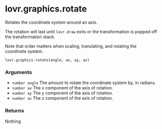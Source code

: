 <!--
category: reference
-->

lovr.graphics.rotate
===

Rotates the coordinate system around an axis.

The rotation will last until `lovr.draw` exits or the transformation is popped off the
transformation stack.

Note that order matters when scaling, translating, and rotating the coordinate system.

    lovr.graphics.rotate(angle, ax, ay, az)

### Arguments

- `number angle` The amount to rotate the coordinate system by, in radians.
- `number ax` The x component of the axis of rotation.
- `number ay` The y component of the axis of rotation.
- `number az` The z component of the axis of rotation.

### Returns

Nothing
